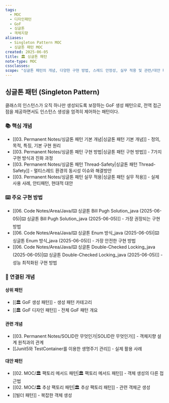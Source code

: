 ```yaml
---
tags:
  - MOC
  - 디자인패턴
  - GoF
  - 싱글톤
  - 객체지향
aliases:
  - Singleton Pattern MOC
  - 싱글톤 패턴 MOC
created: 2025-06-05
title: 🏛️ 싱글톤 패턴
note-type: MOC
cssclasses:
scope: "싱글톤 패턴의 개념, 다양한 구현 방법, 스레드 안정성, 실무 적용 및 관련/대안 패턴"
---
```


## 싱글톤 패턴 (Singleton Pattern)

클래스의 인스턴스가 오직 하나만 생성되도록 보장하는 GoF 생성 패턴으로, 전역 접근점을 제공하면서도 인스턴스 생성을 엄격히 제어하는 패턴이다.

### 📚 핵심 개념

- [[03. Permanent Notes/싱글톤 패턴 기본 개념|싱글톤 패턴 기본 개념]] - 정의, 목적, 특징, 기본 구현 원리
- [[03. Permanent Notes/싱글톤 패턴 구현 방법|싱글톤 패턴 구현 방법]] - 7가지 구현 방식과 진화 과정
- [[03. Permanent Notes/싱글톤 패턴 Thread-Safety|싱글톤 패턴 Thread-Safety]] - 멀티스레드 환경의 동시성 이슈와 해결방안
- [[03. Permanent Notes/싱글톤 패턴 실무 적용|싱글톤 패턴 실무 적용]] - 실제 사용 사례, 안티패턴, 현대적 대안

### ⌨️ 주요 구현 방법

- [[06. Code Notes/Area/Java/⌨️ 싱글톤 Bill Pugh Solution_java (2025-06-05)|⌨️ 싱글톤 Bill Pugh Solution_java (2025-06-05)]] - 가장 권장되는 구현 방법
- [[06. Code Notes/Area/Java/⌨️ 싱글톤 Enum 방식_java (2025-06-05)|⌨️ 싱글톤 Enum 방식_java (2025-06-05)]] - 가장 안전한 구현 방법
- [[06. Code Notes/Area/Java/⌨️ 싱글톤 Double-Checked Locking_java (2025-06-05)|⌨️ 싱글톤 Double-Checked Locking_java (2025-06-05)]] - 성능 최적화된 구현 방법

### 🔗 연결된 개념

#### 상위 패턴
- [[🏛️ GoF 생성 패턴]] - 생성 패턴 카테고리
- [[🏛️ GoF 디자인 패턴]] - 전체 GoF 패턴 개요

#### 관련 개념
- [[03. Permanent Notes/SOLID란 무엇인가|SOLID란 무엇인가]] - 객체지향 설계 원칙과의 관계
- [[Junit5와 TestContainer를 이용한 생명주기 관리]] - 실제 활용 사례

#### 대안 패턴
- [[02. MOC/🏛️ 팩토리 메서드 패턴|🏛️ 팩토리 메서드 패턴]] - 객체 생성의 다른 접근법
- [[02. MOC/🏛️ 추상 팩토리 패턴|🏛️ 추상 팩토리 패턴]] - 관련 객체군 생성
- [[빌더 패턴]] - 복잡한 객체 생성